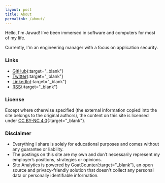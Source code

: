 ```yaml
---
layout: post
title: About
permalink: /about/
---
```


Hello, I'm Jawad! I've been immersed in software and computers for most of my life.

Currently, I'm an engineering manager with a focus on application security. 

### Links
- [GitHub](https://github.com/jawadnassar){:target="_blank"}
- [Twitter](https://x.com/jawadnassar){:target="_blank"}
- [LinkedIn](https://www.linkedin.com/in/jawadnassar/){:target="_blank"}
- [RSS](https://jawad.ca/feed.xml){:target="_blank"}

### License
Except where otherwise specified (the external information copied into the site belongs to the original authors), the content on this site is licensed under [CC BY-NC 4.0](https://creativecommons.org/licenses/by-nc/4.0/){:target="_blank"}. 

### Disclaimer
- Everything I share is solely for educational purposes and comes without any guarantee or liability.
- The postings on this site are my own and don’t necessarily represent my employer’s positions, strategies or opinions.
- Site Analytics is powered by  [GoatCounter](https://www.goatcounter.com/help/privacy){:target="_blank"}, an open source and privacy-friendly solution that doesn't collect any personal data or personally identifiable information.


